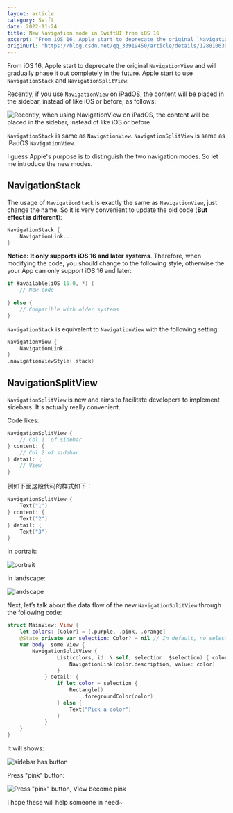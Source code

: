 ```yaml
---
layout: article
category: Swift
date: 2022-11-24
title: New Navigation mode in SwiftUI from iOS 16
excerpt: "From iOS 16, Apple start to deprecate the original `NavigationView` and will gradually phase it out completely in the future. Apple start to use `NavigationStack` and `NavigationSplitView`. "
originurl: "https://blog.csdn.net/qq_33919450/article/details/128010630"
---
```

From iOS 16, Apple start to deprecate the original `NavigationView` and will gradually phase it out completely in the future. Apple start to use `NavigationStack` and `NavigationSplitView`. 

Recently, if you use `NavigationView` on iPadOS, the content will be placed in the sidebar, instead of like iOS or before, as follows:

![Recently, when using `NavigationView` on iPadOS, the content will be placed in the sidebar, instead of like iOS or before](/assets/images/51fe87bf9e0e4fee8de78e86c760855d.png)

`NavigationStack` is same as  `NavigationView`. `NavigationSplitView` is same as iPadOS `NavigationView`.

I guess Apple's purpose is to distinguish the two navigation modes. So let me introduce the new modes.

## NavigationStack
The usage of `NavigationStack` is exactly the same as `NavigationView`, just change the name. So it is very convenient to update the old code (**But effect is different**):

```swift
NavigationStack {
	NavigationLink...
}
```

**Notice: It only supports iOS 16 and later systems**. Therefore, when modifying the code, you should change to the following style, otherwise the your App can only support iOS 16 and later:

```swift
if #available(iOS 16.0, *) {
	// New code
	
} else {
	// Compatible with older systems
}
```

`NavigationStack` is equivalent to `NavigationView` with the following setting:

```swift
NavigationView {
    NavigationLink...
}
.navigationViewStyle(.stack)
```

## NavigationSplitView
`NavigationSplitView` is new and aims to facilitate developers to implement sidebars. It's actually really convenient.

Code likes:

```swift
NavigationSplitView {
    // Col 1  of sidebar
} content: {
    // Col 2 of sidebar
} detail: {
    // View
}
```

例如下面这段代码的样式如下：

```swift
NavigationSplitView {
	Text("1")
} content: {
	Text("2")
} detail: {
	Text("3")
}
```

In portrait:

![portrait](/assets/images/c232351fce7c4d21b9c07962e90745e1.gif)

In landscape:

![landscape](/assets/images/d15f58113e5d48b6875b6d8d7917daab.gif)

Next, let’s talk about the data flow of the new `NavigationSplitView` through the following code:

```swift
struct MainView: View {
    let colors: [Color] = [.purple, .pink, .orange]
    @State private var selection: Color? = nil // In default, no selected color
    var body: some View {
        NavigationSplitView {
                List(colors, id: \.self, selection: $selection) { color in
                    NavigationLink(color.description, value: color)
                }
            } detail: {
                if let color = selection {
                    Rectangle()
                        .foregroundColor(color)
                } else {
                    Text("Pick a color")
                }
            }
    }
}
```

It will shows:

![sidebar has button](/assets/images/4fd62f5d747a4b4e8cd0c5eae9eebfc5.png)

Press "pink" button:

![Press "pink" button, View become pink](/assets/images/0829be5f676f49b5bc8b41ca52bac223.png)


I hope these will help someone in need~